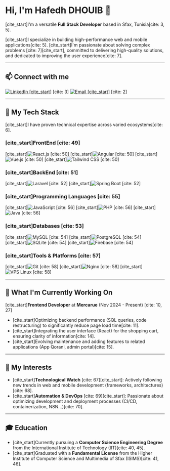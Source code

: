 # Hi, I'm Hafedh DHOUIB 👋

[comment]: # (Source CV: [1] Hafedh DHOUIB)

[cite_start]I'm a versatile **Full Stack Developer** based in Sfax, Tunisia[cite: 3, 5].

[cite_start]I specialize in building high-performance web and mobile applications[cite: 5]. [cite_start]I'm passionate about solving complex problems [cite: 7][cite_start], committed to delivering high-quality solutions, and dedicated to improving the user experience[cite: 7].

---

## 📫 Connect with me

<a href="https://www.linkedin.com/in/hafedh-dhouib/" target="_blank">
  <img src="https://img.shields.io/badge/LinkedIn-0A66C2?style=for-the-badge&logo=linkedin&logoColor=white" alt="LinkedIn">
[cite_start]</a> [cite: 3]
<a href="mailto:hafedhdhouib@gmail.com" target="_blank">
  <img src="https://img.shields.io/badge/Gmail-D14836?style=for-the-badge&logo=gmail&logoColor=white" alt="Email">
[cite_start]</a> [cite: 2]

---

## 🚀 My Tech Stack

[cite_start]I have proven technical expertise across varied ecosystems[cite: 6].

### [cite_start]FrontEnd [cite: 49]
[cite_start]<img src="https://img.shields.io/badge/React-61DAFB?style=for-the-badge&logo=react&logoColor=black" alt="React.js"> [cite: 50]
[cite_start]<img src="https://img.shields.io/badge/Angular-DD0031?style=for-the-badge&logo=angular&logoColor=white" alt="Angular"> [cite: 50]
[cite_start]<img src="https://img.shields.io/badge/Vue.js-4FC08D?style=for-the-badge&logo=vuedotjs&logoColor=white" alt="Vue.js"> [cite: 50]
[cite_start]<img src="https://img.shields.io/badge/Tailwind_CSS-06B6D4?style=for-the-badge&logo=tailwindcss&logoColor=white" alt="Tailwind CSS"> [cite: 50]

### [cite_start]BackEnd [cite: 51]
[cite_start]<img src="https://img.shields.io/badge/Laravel-FF2D20?style=for-the-badge&logo=laravel&logoColor=white" alt="Laravel"> [cite: 52]
[cite_start]<img src="https://img.shields.io/badge/Spring_Boot-6DB33F?style=for-the-badge&logo=spring&logoColor=white" alt="Spring Boot"> [cite: 52]

### [cite_start]Programming Languages [cite: 55]
[cite_start]<img src="https://img.shields.io/badge/JavaScript-F7DF1E?style=for-the-badge&logo=javascript&logoColor=black" alt="JavaScript"> [cite: 56]
[cite_start]<img src="https://img.shields.io/badge/PHP-777BB4?style=for-the-badge&logo=php&logoColor=white" alt="PHP"> [cite: 56]
[cite_start]<img src="https://img.shields.io/badge/Java-007396?style=for-the-badge&logo=openjdk&logoColor=white" alt="Java"> [cite: 56]

### [cite_start]Databases [cite: 53]
[cite_start]<img src="https://img.shields.io/badge/MySQL-4479A1?style=for-the-badge&logo=mysql&logoColor=white" alt="MySQL"> [cite: 54]
[cite_start]<img src="https://img.shields.io/badge/PostgreSQL-4169E1?style=for-the-badge&logo=postgresql&logoColor=white" alt="PostgreSQL"> [cite: 54]
[cite_start]<img src="https://img.shields.io/badge/SQLite-003B57?style=for-the-badge&logo=sqlite&logoColor=white" alt="SQLite"> [cite: 54]
[cite_start]<img src="https://img.shields.io/badge/Firebase-FFCA28?style=for-the-badge&logo=firebase&logoColor=black" alt="Firebase"> [cite: 54]

### [cite_start]Tools & Platforms [cite: 57]
[cite_start]<img src="https://img.shields.io/badge/Git-F05032?style=for-the-badge&logo=git&logoColor=white" alt="Git"> [cite: 58]
[cite_start]<img src="https://img.shields.io/badge/Nginx-009639?style=for-the-badge&logo=nginx&logoColor=white" alt="Nginx"> [cite: 58]
[cite_start]<img src="https://img.shields.io/badge/Linux-FCC624?style=for-the-badge&logo=linux&logoColor=black" alt="VPS Linux"> [cite: 58]

---

## 💼 What I'm Currently Working On

[cite_start]**Frontend Developer** at **Mercarue** (Nov 2024 - Present) [cite: 10, 27]
* [cite_start]Optimizing backend performance (SQL queries, code restructuring) to significantly reduce page load time[cite: 11].
* [cite_start]Integrating the user interface (React) for the shopping cart, ensuring clarity of information[cite: 14].
* [cite_start]Evolving maintenance and adding features to related applications (App Qorani, admin portal)[cite: 15].

---

## 🌱 My Interests

* [cite_start]**Technological Watch** [cite: 67][cite_start]: Actively following new trends in web and mobile development (frameworks, architectures)[cite: 68].
* [cite_start]**Automation & DevOps** [cite: 69][cite_start]: Passionate about optimizing development and deployment processes (CI/CD, containerization, N8N...)[cite: 70].

---

## 🎓 Education

* [cite_start]Currently pursuing a **Computer Science Engineering Degree** from the International Institute of Technology (IIT)[cite: 40, 45].
* [cite_start]Graduated with a **Fundamental License** from the Higher Institute of Computer Science and Multimedia of Sfax (ISIMS)[cite: 41, 46].
